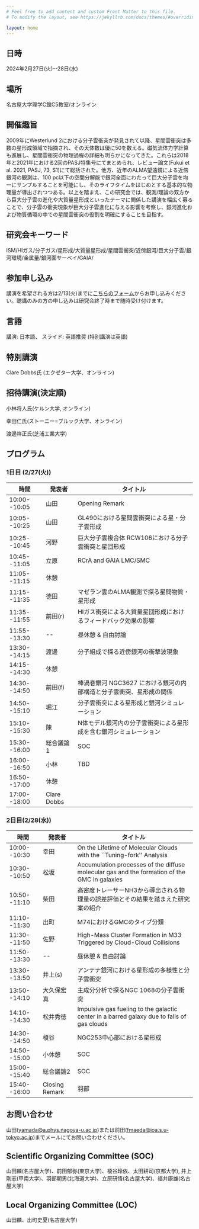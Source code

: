 ```yaml
---
# Feel free to add content and custom Front Matter to this file.
# To modify the layout, see https://jekyllrb.com/docs/themes/#overriding-theme-defaults

layout: home
---
```


## 日時
2024年2月27日(火)--28日(水)

## 場所
名古屋大学理学C館C5教室/オンライン

## 開催趣旨
2009年にWesterlund 2における分子雲衝突が発見されて以降、星間雲衝突は多数の星形成領域で指摘され、その天体数は優に50を数える。磁気流体力学計算も進展し、星間雲衝突の物理過程の詳細も明らかになってきた。これらは2018年と2021年における2回のPASJ特集号にてまとめられ、レビュー論文(Fukui et al. 2021, PASJ, 73, S1)にて総括された。他方、近年のALMA望遠鏡による近傍銀河の観測は、100 pc以下の空間分解能で銀河全面にわたって巨大分子雲を均一にサンプルすることを可能にし、そのライフタイムをはじめとする基本的な物理量が導出されつつある。以上を踏まえ、この研究会では、観測/理論の双方から巨大分子雲の進化や大質量星形成といったテーマに関係した講演を幅広く募ることで、分子雲の衝突現象が巨大分子雲進化に与える影響を考察し、銀河進化および物質循環の中での星間雲衝突の役割を明確にすることを目指す。

## 研究会キーワード
ISM/HIガス/分子ガス/星形成/大質量星形成/星間雲衝突/近傍銀河/巨大分子雲/銀河環境/金属量/銀河面サーベイ/GAIA/

## 参加申し込み
講演を希望される方は2/13(火)までに[こちらのフォーム](https://docs.google.com/forms/d/e/1FAIpQLSeoMVIn6m09KSdJcriAVgCX9hb2_3aXV8puxXAim1Om2yt4gQ/viewform?usp=sf_link)からお申し込みください。聴講のみの方の申し込みは研究会終了時まで随時受け付けます。

## 言語
講演: 日本語、
スライド: 英語推奨
(特別講演は英語)

## 特別講演
Clare Dobbs氏 (エクゼター大学、オンライン)

## 招待講演(決定順)
小林将人氏(ケルン大学, オンライン)

幸田仁氏(ストーニー=ブルック大学、オンライン)

渡邊祥正氏(芝浦工業大学)

## プログラム
### 1日目 (2/27(火))

| 時間 | 発表者 | タイトル |
| --------- | --------- | --------- |
| 10:00--10:05 | 山田 | Opening Remark |
| 10:05--10:25 | 山田 | GL490における星間雲衝突による星・分子雲形成 | 
| 10:25--10:45 | 河野 | 巨大分子雲複合体 RCW106における分子雲衝突と星団形成 
| 10:45--11:05 | 立原| RCrA and GAIA LMC/SMC | 
| 11:05--11:15 | 休憩 | 
| 11:15--11:35 | 徳田 | マゼラン雲のALMA観測で探る星間物質・星形成 | 
| 11:35--11:55 | 前田(r) | HIガス衝突による大質量星団形成におけるフィードバック効果の影響| 
| 11:55--13:30 | -- | 昼休憩 & 自由討論
| 13:30--14:15 | 渡邊 | 分子組成で探る近傍銀河の衝撃波現象 | 
| 14:15--14:30 | 休憩 | 
| 14:30--14:50 | 前田(f) | 棒渦巻銀河 NGC3627 における銀河の内部構造と分子雲衝突、星形成の関係 | 
| 14:50--15:10 | 堀江 | 分子雲衝突による星形成と銀河シミュレーション| 
| 15:10--15:30 | 陳 | N体モデル銀河内の分子雲衝突による星形成を含む銀河シミュレーション | 
| 15:30--16:00 | 総合議論1 | SOC
| 16:00--16:50 | 小林 | TBD |
| 16:50--17:00 | 休憩 | 
| 17:00--18:00 | Clare Dobbs |

### 2日目(2/28(水))
| 時間 | 発表者 | タイトル | 
| --------- | --------- | --------- |
| 10:00--10:30 | 幸田 | On the Lifetime of Molecular Clouds with the ``Tuning-fork'' Analysis|
| 10:30--10:50 | 松坂 | Accumulation processes of the diffuse molecular gas and the formation of the GMC in galaxies|
| 10:50--11:10 | 柴田 | 高密度トレーサーNH3から導出される物理量の誤差評価とその結果を踏まえた研究案の紹介|
| 11:10--11:30 | 出町 | M74におけるGMCのタイプ分類 | 
| 11:30--11:50 | 佐野 | High-Mass Cluster Formation in M33 Triggered by Cloud-Cloud Collisions | 
| 11:50--13:30 | -- | 昼休憩 & 自由討論
| 13:30--13:50 | 井上(s) | アンテナ銀河における星形成の多様性と分子雲衝突 | 
| 13:50--14:10 | 大久保宏真 | 主成分分析で探るNGC 1068の分子雲衝突 | 
| 14:10--14:30 | 松井秀徳 |  Impulsive gas fueling to the galactic center in a barred galaxy due to falls of gas clouds | 
| 14:30--14:50 | 榎谷 | NGC253中心部における星形成 | 
| 14:50--15:00 | 小休憩 | SOC
| 15:00--15:40 | 総合議論2| SOC
| 15:40--16:00 | Closing Remark| 羽部 |


## お問い合わせ
山田(yamada@a.phys.nagoya-u.ac.jp)または前田(fmaeda@ioa.s.u-tokyo.ac.jp)までメールにてお問い合わせください。

## Scientific Organizing Committee (SOC)
山田麟(名古屋大学)、前田郁弥(東京大学)、榎谷玲依、太田耕司(京都大学), 井上剛志(甲南大学)、羽部朝男(北海道大学)、立原研悟(名古屋大学)、福井康雄(名古屋大学)

## Local Organizing Committee (LOC)
山田麟、出町史夏(名古屋大学)